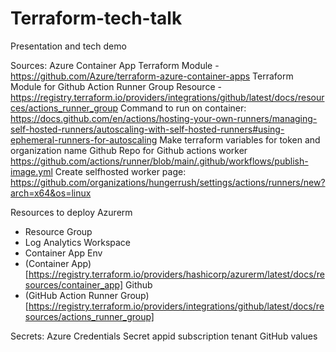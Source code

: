 # Terraform-tech-talk
Presentation and tech demo

Sources:
Azure Container App Terraform Module - https://github.com/Azure/terraform-azure-container-apps 
Terraform Module for Github Action Runner Group Resource - https://registry.terraform.io/providers/integrations/github/latest/docs/resources/actions_runner_group 
Command to run on container: https://docs.github.com/en/actions/hosting-your-own-runners/managing-self-hosted-runners/autoscaling-with-self-hosted-runners#using-ephemeral-runners-for-autoscaling 
Make terraform variables for token and organization name
Github Repo for Github actions worker https://github.com/actions/runner/blob/main/.github/workflows/publish-image.yml 
Create selfhosted worker page: https://github.com/organizations/hungerrush/settings/actions/runners/new?arch=x64&os=linux

Resources to deploy
Azurerm
- Resource Group
- Log Analytics Workspace
- Container App Env
- (Container App)[https://registry.terraform.io/providers/hashicorp/azurerm/latest/docs/resources/container_app]
Github
- (GitHub Action Runner Group)[https://registry.terraform.io/providers/integrations/github/latest/docs/resources/actions_runner_group]

Secrets:
Azure Credentials
    Secret
    appid
    subscription
    tenant
GitHub values

